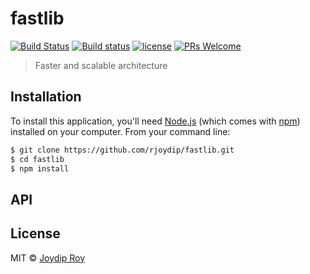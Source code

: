 # fastlib

[![Build Status](https://travis-ci.org/rjoydip/fastlib.svg?branch=master)](https://travis-ci.org/rjoydip/fastlib)
[![Build status](https://ci.appveyor.com/api/projects/status/qe5x7i3ift8q7rkv/branch/master?svg=true)](https://ci.appveyor.com/project/rjoydip/fastlib/branch/master)
[![license](https://img.shields.io/badge/license-MIT-blue.svg)](https://img.shields.io/badge/license-MIT-blue.svg)
[![PRs Welcome](https://img.shields.io/badge/PRs-welcome-brightgreen.svg)](https://reactjs.org/docs/how-to-contribute.html#your-first-pull-request)

> Faster and scalable architecture

## Installation

To install this application, you'll need [Node.js](https://nodejs.org/en/download/) (which comes with [npm](http://npmjs.com)) installed on your computer. From your command line:

```bash
$ git clone https://github.com/rjoydip/fastlib.git 
$ cd fastlib
$ npm install
```

## API

## License

MIT © [Joydip Roy](https://github.com/rjoydip)
